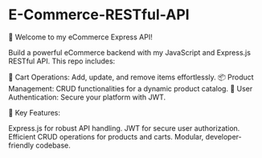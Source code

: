 # E-Commerce-RESTful-API

🚀 Welcome to my eCommerce Express API!

Build a powerful eCommerce backend with my JavaScript and Express.js RESTful API. This repo includes:

🛒 Cart Operations: Add, update, and remove items effortlessly.
📦 Product Management: CRUD functionalities for a dynamic product catalog.
🔐 User Authentication: Secure your platform with JWT.

🚀 Key Features:

Express.js for robust API handling.
JWT for secure user authorization.
Efficient CRUD operations for products and carts.
Modular, developer-friendly codebase.
